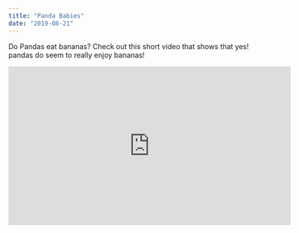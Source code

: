 ```yaml
---
title: "Panda Babies"
date: "2019-08-21"
---
```


Do Pandas eat bananas? Check out this short video that shows that yes! pandas do
seem to really enjoy bananas!

<iframe width="560" height="315" src="https://www.youtube.com/embed/v_cpPMjE0vU" frameborder="0"  allowfullscreen></iframe>